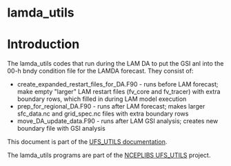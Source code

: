 
# lamda_utils

# Introduction

The lamda_utils codes that run during the LAM DA to put the GSI anl into
the 00-h bndy condition file for the LAMDA forecast. They consist of:
* create_expanded_restart_files_for_DA.F90 - runs before LAM forecast;
  make empty "larger" LAM restart files (fv_core and fv_tracer) with 
  extra boundary rows, which filled in during LAM model execution
* prep_for_regional_DA.F90 - runs after LAM forecast; makes larger 
  sfc_data.nc and grid_spec.nc files with extra boundary rows 
* move_DA_update_data.F90 - runs after LAM GSI analysis; creates new 
  boundary file with GSI analysis

This document is part of the <a href="../index.html">UFS_UTILS
documentation</a>.

The lamda_utils programs are part of the [NCEPLIBS
UFS_UTILS](https://github.com/NOAA-EMC/UFS_UTILS) project.



